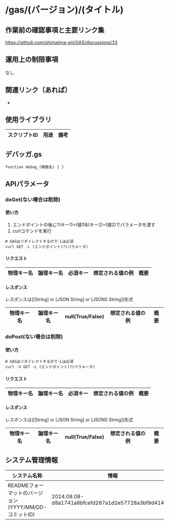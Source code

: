 # /gas/(バージョン)/(タイトル)

## 作業前の確認事項と主要リンク集
https://github.com/shimajima-eiji/GAS/discussions/33

## 運用上の制限事項
なし

## 関連リンク（あれば）
- []()

## 使用ライブラリ
| スクリプトID | 用途 | 備考 |
| --------- | --- | --- |

## デバッガ.gs
`function debug_(関数名) { }`

## APIパラメータ
### doGet(ない場合は削除)
#### 使い方
1. エンドポイントの後に?(キー1)=(値1)&(キー2)=(値2)でパラメータを渡す
2. curlコマンドを実行

```
# GASはリダイレクトするので-Lは必須
curl GET -L (エンドポイント)?(パラメータ)
```

#### リクエスト
| 物理キー名 | 論理キー名 | 必須キー | 想定される値の例 | 概要 |
| -------- | -------- | ------- | ------------ | --- |

#### レスポンス
レスポンスは([String] or [JSON String] or [JSONS String])形式

| 物理キー名 | 論理キー名 | null(True/False) | 想定される値の例 | 概要 |
| -------- | -------- | ---------------- | ------------ | --- |

### doPost(ない場合は削除)
#### 使い方
```
# GASはリダイレクトするので-Lは必須
curl -X GET -L (エンドポイント)?(パラメータ)
```

#### リクエスト
| 物理キー名 | 論理キー名 | 必須キー | 想定される値の例 | 概要 |
| -------- | -------- | ------- | ------------ | --- |

#### レスポンス
レスポンスは([String] or [JSON String] or [JSONS String])形式

| 物理キー名 | 論理キー名 | null(True/False) | 想定される値の例 | 概要 |
| -------- | -------- | ------- | ------------ | --- |

## システム管理情報
| システム名称 | 情報 |
| --------- | ---- |
| READMEフォーマットのバージョン(YYYY/MM/DD-コミットID) | 2024.08.08-d8a1741a8bfcefd267a1d2e57728a3bf9d414787 |

